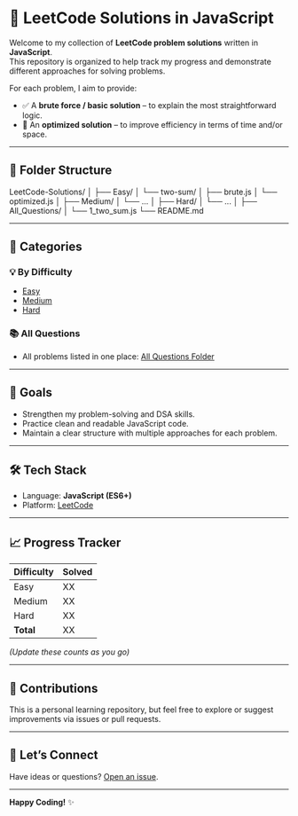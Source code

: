 # 🧠 LeetCode Solutions in JavaScript

Welcome to my collection of **LeetCode problem solutions** written in **JavaScript**.  
This repository is organized to help track my progress and demonstrate different approaches for solving problems.

For each problem, I aim to provide:

- ✅ A **brute force / basic solution** – to explain the most straightforward logic.
- 🚀 An **optimized solution** – to improve efficiency in terms of time and/or space.

---

## 📁 Folder Structure

LeetCode-Solutions/
│
├── Easy/
│ └── two-sum/
│ ├── brute.js
│ └── optimized.js
│
├── Medium/
│ └── ...
│
├── Hard/
│ └── ...
│
├── All_Questions/
│ └── 1_two_sum.js
└── README.md


---

## 📌 Categories

### 💡 By Difficulty
- [Easy](./Category_wise/Difficulty_level/Easy/)
- [Medium](./Category_wise/Difficulty_level/Medium/)
- [Hard](./Category_wise/Difficulty_level/Hard/)

### 📚 All Questions
- All problems listed in one place: [All Questions Folder](./All_solutions/)

---

## 🎯 Goals

- Strengthen my problem-solving and DSA skills.
- Practice clean and readable JavaScript code.
- Maintain a clear structure with multiple approaches for each problem.

---

## 🛠️ Tech Stack

- Language: **JavaScript (ES6+)**
- Platform: [LeetCode](https://leetcode.com)

---

## 📈 Progress Tracker

| Difficulty | Solved |
|------------|--------|
| Easy       | XX     |
| Medium     | XX     |
| Hard       | XX     |
| **Total**  | XX     |

*(Update these counts as you go)*

---

## 🤝 Contributions

This is a personal learning repository, but feel free to explore or suggest improvements via issues or pull requests.

---

## 🚀 Let’s Connect

Have ideas or questions? [Open an issue](https://github.com/siddharthamayur/leetcode_answers_solutions_in_js/issues).

---

**Happy Coding!** ✨
